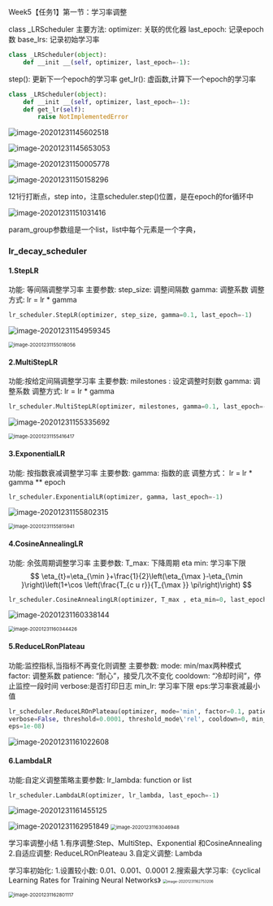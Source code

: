 Week5【任务1】第一节：学习率调整

class _LRScheduler
主要方法:
optimizer: 关联的优化器
last_epoch: 记录epoch数
base_lrs: 记录初始学习率

```python
class _LRScheduler(object):
	def __init __(self, optimizer, last_epoch=-1):
```

step(): 更新下一个epoch的学习率
get_Ir(): 虚函数,计算下一个epoch的学习率

```python
class _LRScheduler(object):
	def __init __(self, optimizer, last_epoch=-1):
	def get_lr(self):
        raise NotImplementedError
```

![image-20201231145602518](Week5%E3%80%90%E4%BB%BB%E5%8A%A11%E3%80%91%E7%AC%AC%E4%B8%80%E8%8A%82%EF%BC%9A%E5%AD%A6%E4%B9%A0%E7%8E%87%E8%B0%83%E6%95%B4.assets/image-20201231145602518.png)

![image-20201231145653053](Week5%E3%80%90%E4%BB%BB%E5%8A%A11%E3%80%91%E7%AC%AC%E4%B8%80%E8%8A%82%EF%BC%9A%E5%AD%A6%E4%B9%A0%E7%8E%87%E8%B0%83%E6%95%B4.assets/image-20201231145653053.png)

![image-20201231150005778](Week5%E3%80%90%E4%BB%BB%E5%8A%A11%E3%80%91%E7%AC%AC%E4%B8%80%E8%8A%82%EF%BC%9A%E5%AD%A6%E4%B9%A0%E7%8E%87%E8%B0%83%E6%95%B4.assets/image-20201231150005778.png)

![image-20201231150158296](Week5%E3%80%90%E4%BB%BB%E5%8A%A11%E3%80%91%E7%AC%AC%E4%B8%80%E8%8A%82%EF%BC%9A%E5%AD%A6%E4%B9%A0%E7%8E%87%E8%B0%83%E6%95%B4.assets/image-20201231150158296.png)

121行打断点，step into，注意scheduler.step()位置，是在epoch的for循环中

![image-20201231151031416](Week5%E3%80%90%E4%BB%BB%E5%8A%A11%E3%80%91%E7%AC%AC%E4%B8%80%E8%8A%82%EF%BC%9A%E5%AD%A6%E4%B9%A0%E7%8E%87%E8%B0%83%E6%95%B4.assets/image-20201231151031416.png)

param_group参数组是一个list，list中每个元素是一个字典，

### lr_decay_scheduler

#### 1.StepLR

功能: 等间隔调整学习率
主要参数:
step_size: 调整间隔数
gamma: 调整系数
调整方式: Ir = lr * gamma

```python
lr_scheduler.StepLR(optimizer, step_size, gamma=0.1, last_epoch=-1)
```

![image-20201231154959345](Week5%E3%80%90%E4%BB%BB%E5%8A%A11%E3%80%91%E7%AC%AC%E4%B8%80%E8%8A%82%EF%BC%9A%E5%AD%A6%E4%B9%A0%E7%8E%87%E8%B0%83%E6%95%B4.assets/image-20201231154959345.png)

<img src="Week5%E3%80%90%E4%BB%BB%E5%8A%A11%E3%80%91%E7%AC%AC%E4%B8%80%E8%8A%82%EF%BC%9A%E5%AD%A6%E4%B9%A0%E7%8E%87%E8%B0%83%E6%95%B4.assets/image-20201231155018056.png" alt="image-20201231155018056" style="zoom: 67%;" />

#### 2.MultiStepLR
功能:按给定间隔调整学习率
主要参数:
milestones : 设定调整时刻数
gamma: 调整系数
调整方式:  lr = Ir * gamma

```python
lr_scheduler.MultiStepLR(optimizer, milestones, gamma=0.1, last_epoch=-1)
```

![image-20201231155335692](Week5%E3%80%90%E4%BB%BB%E5%8A%A11%E3%80%91%E7%AC%AC%E4%B8%80%E8%8A%82%EF%BC%9A%E5%AD%A6%E4%B9%A0%E7%8E%87%E8%B0%83%E6%95%B4.assets/image-20201231155335692.png)

<img src="Week5%E3%80%90%E4%BB%BB%E5%8A%A11%E3%80%91%E7%AC%AC%E4%B8%80%E8%8A%82%EF%BC%9A%E5%AD%A6%E4%B9%A0%E7%8E%87%E8%B0%83%E6%95%B4.assets/image-20201231155416417.png" alt="image-20201231155416417" style="zoom: 67%;" />

#### 3.ExponentialLR
功能: 按指数衰减调整学习率
主要参数:
gamma: 指数的底
调整方式： lr = lr * gamma ** epoch

```python
lr_scheduler.ExponentialLR(optimizer, gamma, last_epoch=-1)
```

![image-20201231155802315](Week5%E3%80%90%E4%BB%BB%E5%8A%A11%E3%80%91%E7%AC%AC%E4%B8%80%E8%8A%82%EF%BC%9A%E5%AD%A6%E4%B9%A0%E7%8E%87%E8%B0%83%E6%95%B4.assets/image-20201231155802315.png)

<img src="Week5%E3%80%90%E4%BB%BB%E5%8A%A11%E3%80%91%E7%AC%AC%E4%B8%80%E8%8A%82%EF%BC%9A%E5%AD%A6%E4%B9%A0%E7%8E%87%E8%B0%83%E6%95%B4.assets/image-20201231155815941.png" alt="image-20201231155815941" style="zoom:67%;" />

#### 4.CosineAnnealingLR
功能: 余弦周期调整学习率
主要参数:
T_max: 下降周期
eta min: 学习率下限
$$
\eta_{t}=\eta_{\min }+\frac{1}{2}\left(\eta_{\max }-\eta_{\min }\right)\left(1+\cos \left(\frac{T_{c u r}}{T_{\max }} \pi\right)\right)
$$

```python
lr_scheduler.CosineAnnealingLR(optimizer, T_max , eta_min=0, last_epoch=-1)
```

![image-20201231160338144](Week5%E3%80%90%E4%BB%BB%E5%8A%A11%E3%80%91%E7%AC%AC%E4%B8%80%E8%8A%82%EF%BC%9A%E5%AD%A6%E4%B9%A0%E7%8E%87%E8%B0%83%E6%95%B4.assets/image-20201231160338144.png)

<img src="Week5%E3%80%90%E4%BB%BB%E5%8A%A11%E3%80%91%E7%AC%AC%E4%B8%80%E8%8A%82%EF%BC%9A%E5%AD%A6%E4%B9%A0%E7%8E%87%E8%B0%83%E6%95%B4.assets/image-20201231160344426.png" alt="image-20201231160344426" style="zoom:67%;" />

#### 5.ReduceLRonPlateau

功能:监控指标,当指标不再变化则调整
主要参数:
mode: min/max两种模式
factor: 调整系数
patience: “耐心”，接受几次不变化
cooldown: “冷却时间”，停止监控一段时间
verbose:是否打印日志
min_lr: 学习率下限 
eps:学习率衰减最小值

```python
lr_scheduler.ReduceLROnPlateau(optimizer, mode='min', factor=0.1, patience=10,
verbose=False, threshold=0.0001, threshold_mode\'rel', cooldown=0, min_lr =0,
eps=1e-08)
```

![image-20201231161022608](Week5%E3%80%90%E4%BB%BB%E5%8A%A11%E3%80%91%E7%AC%AC%E4%B8%80%E8%8A%82%EF%BC%9A%E5%AD%A6%E4%B9%A0%E7%8E%87%E8%B0%83%E6%95%B4.assets/image-20201231161022608.png)

#### 6.LambdaLR
功能:自定义调整策略主要参数:
lr_lambda:  function or list

```python
lr_scheduler.LambdaLR(optimizer, lr_lambda, last_epoch=-1)
```

![image-20201231161455125](Week5%E3%80%90%E4%BB%BB%E5%8A%A11%E3%80%91%E7%AC%AC%E4%B8%80%E8%8A%82%EF%BC%9A%E5%AD%A6%E4%B9%A0%E7%8E%87%E8%B0%83%E6%95%B4.assets/image-20201231161455125.png)

![image-20201231162951849](Week5%E3%80%90%E4%BB%BB%E5%8A%A11%E3%80%91%E7%AC%AC%E4%B8%80%E8%8A%82%EF%BC%9A%E5%AD%A6%E4%B9%A0%E7%8E%87%E8%B0%83%E6%95%B4.assets/image-20201231162951849.png)
<img src="Week5%E3%80%90%E4%BB%BB%E5%8A%A11%E3%80%91%E7%AC%AC%E4%B8%80%E8%8A%82%EF%BC%9A%E5%AD%A6%E4%B9%A0%E7%8E%87%E8%B0%83%E6%95%B4.assets/image-20201231163046948.png" alt="image-20201231163046948" style="zoom: 67%;" />

学习率调整小结
1.有序调整:Step、MultiStep、Exponential 和CosineAnnealing
2.自适应调整: ReduceLROnPleateau
3.自定义调整: Lambda

学习率初始化:
1.设置较小数: 0.01、0.001、0.0001
2.搜索最大学习率:《cyclical Learning Rates for Training Neural Networks》
<img src="Week5%E3%80%90%E4%BB%BB%E5%8A%A11%E3%80%91%E7%AC%AC%E4%B8%80%E8%8A%82%EF%BC%9A%E5%AD%A6%E4%B9%A0%E7%8E%87%E8%B0%83%E6%95%B4.assets/image-20201231162753206.png" alt="image-20201231162753206" style="zoom: 50%;" />

<img src="Week5%E3%80%90%E4%BB%BB%E5%8A%A11%E3%80%91%E7%AC%AC%E4%B8%80%E8%8A%82%EF%BC%9A%E5%AD%A6%E4%B9%A0%E7%8E%87%E8%B0%83%E6%95%B4.assets/image-20201231162801117.png" alt="image-20201231162801117" style="zoom:67%;" />